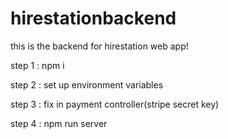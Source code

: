 # hirestationbackend
this is the backend for hirestation web app!


step 1 : npm i

step 2 : set up environment variables

step 3 : fix in payment controller(stripe secret key)

step 4 : npm run server
